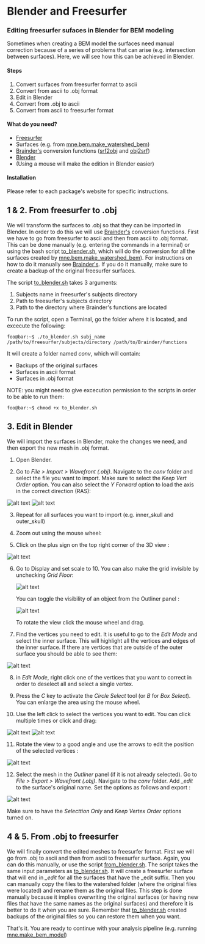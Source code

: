 # Blender and Freesurfer
### Editing freesurfer sufaces in Blender for BEM modeling

Sometimes when creating a BEM model the surfaces need manual correction because of a series of problems that can arise (e.g. intersection between surfaces). Here, we will see how this can be achieved in Blender.

#### Steps
1. Convert surfaces from freesurfer format to ascii
2. Convert from ascii to .obj format
3. Edit in Blender
4. Convert from .obj to ascii
5. Convert from ascii to freesurfer format

#### What do you need?
* [Freesurfer](https://surfer.nmr.mgh.harvard.edu/)
* Surfaces (e.g. from [mne.bem.make_watershed_bem](https://mne-tools.github.io/stable/generated/mne.bem.make_watershed_bem.html))
* [Brainder's](https://brainder.org/2012/05/08/importing-freesurfer-cortical-meshes-into-blender/) conversion functions ([srf2obj]() and [obj2srf]())
* [Blender](https://www.blender.org/)
* (Using a mouse will make the edition in Blender easier)

#### Installation
Please refer to each package's website for specific instructions.


## 1 & 2. From freesurfer to .obj
We will transform the surfaces to .obj so that they can be imported in Blender. In order to do this we will use [Brainder's](https://brainder.org/2012/05/08/importing-freesurfer-cortical-meshes-into-blender/) conversion functions. First we have to go from freesurfer to ascii and then from ascii to .obj format. This can be done manually (e.g. entering the commands in a terminal) or using the bash script [to_blender.sh](https://github.com/ezemikulan/blender_freesurfer/blob/master/to_blender.sh), which will do the conversion for all the surfaces created by [mne.bem.make_watershed_bem](https://mne-tools.github.io/stable/generated/mne.bem.make_watershed_bem.html)). For instructions on how to do it manually see [Brainder's](https://brainder.org/2012/05/08/importing-freesurfer-cortical-meshes-into-blender/). If you do it manually, make sure to create a backup of the original freesurfer surfaces.

The script [to_blender.sh](https://github.com/ezemikulan/blender_freesurfer/blob/master/to_blender.sh) takes 3 arguments:
1. Subjects name in freesurfer's subjects directory
2. Path to freesurfer's subjects directory
3. Path to the directory where Brainder's functions are located

To run the script, open a Terminal, go the folder where it is located, and excecute the following:

```console
foo@bar:~$ ./to_blender.sh subj_name /path/to/freesurfer/subjects/directory /path/to/Brainder/functions
```

It will create a folder named *conv*, which will contain:
* Backups of the original surfaces
* Surfaces in ascii format
* Surfaces in .obj format

NOTE: you might need to give excecution permission to the scripts in order to be able to run them:

```console
foo@bar:~$ chmod +x to_blender.sh
```

## 3. Edit in Blender
We will import the surfaces in Blender, make the changes we need, and then export the new mesh in .obj format.

1. Open Blender.

2. Go to *File > Import > Wavefront (.obj)*. Navigate to the *conv* folder and select the file you want to import. Make sure to select the *Keep Vert Order* option. You can also select the *Y Forward* option to load the axis in the correct direction (RAS):

![alt text](images/1_blender_import_obj.png "Import .obj")
![alt text](images/2_blender_import_obj_options.png "Import .obj options")

3. Repeat for all surfaces you want to import (e.g. inner_skull and outer_skull)

4. Zoom out using the mouse wheel:

5. Click on the plus sign on the top right corner of the 3D view :

![alt text](images/3_blender_zoom_out_grid_options.png "Open grid options")

6. Go to Display and set scale to 10. You can also make the grid invisible by unchecking *Grid Floor*:

   ![alt text](images/4_blender_grid_options.png "Grid options")

   You can toggle the visibility of an object from the Outliner panel :

   ![alt text](images/5_blender_outliner.png "Outliner")

   To rotate the view click the mouse wheel and drag.

7. Find the vertices you need to edit. It is useful to go to the *Edit Mode* and select the inner surface. This will highlight all the vertices and edges of the inner surface. If there are vertices that are outside of the outer surface you should be able to see them:

![alt text](images/6_blender_select_part.png "Edit mode")

8. in *Edit Mode*, right click one of the vertices that you want to correct in order to deselect all and select a single vertex.

9. Press the *C* key to activate the *Circle Select* tool (or *B* for *Box Select*). You can enlarge the area using the mouse wheel.

10. Use the left click to select the vertices you want to edit. You can click multiple times or click and drag:

![alt text](images/7_blender_circle_select_with_outer.png "Select with outer")
![alt text](images/8_blender_circle_select_without_outer.png "Select without outer")

11. Rotate the view to a good angle and use the arrows to edit the position of the selected vertices :

![alt text](images/9_blender_edited_surface.png "Edited mesh")

12. Select the mesh in the *Outliner* panel (if it is not already selected). Go to *File > Export > Wavefront (.obj)*. Navigate to the *conv* folder. Add *_edit* to the surface's original name. Set the options as follows and export :

   ![alt text](images/10_blender_export_options.png "Export options")

   Make sure to have the *Selecttion Only* and *Keep Vertex Order* options turned on.

## 4 & 5. From .obj to freesurfer
We will finally convert the edited meshes to freesurfer format. First we will go from .obj to ascii and then from ascii to freesurfer surface. Again, you can do this manually, or use the script [from_blender.sh](https://github.com/ezemikulan/blender_freesurfer/blob/master/from_blender.sh). The script takes the same input parameters as [to_blender.sh](https://github.com/ezemikulan/blender_freesurfer/blob/master/to_blender.sh). It will create a freesurfer surface that will end in *_edit* for all the surfaces that have the _edit suffix. Then you can manually copy the files to the watershed folder (where the original files were located) and rename them as the original files. This step is done manually because it implies overwriting the original surfaces (or having new files that have the same names as the original surfaces) and therefore it is better to do it when you are sure. Remember that [to_blender.sh](https://github.com/ezemikulan/blender_freesurfer/blob/master/to_blender.sh) created backups of the original files so you can restore them when you want.

That's it. You are ready to continue with your analysis pipeline (e.g. running [mne.make_bem_model](https://mne-tools.github.io/stable/generated/mne.make_bem_model.html#mne.make_bem_model))
